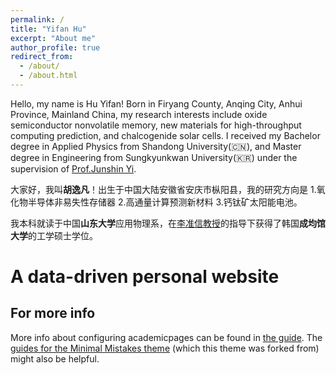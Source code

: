 ```yaml
---
permalink: /
title: "Yifan Hu"
excerpt: "About me"
author_profile: true
redirect_from: 
  - /about/
  - /about.html
---
```

Hello, my name is Hu Yifan! Born in Firyang County, Anqing City, Anhui Province, Mainland China, my research interests include oxide semiconductor nonvolatile memory, new materials for high-throughput computing prediction, and chalcogenide solar cells. I received my Bachelor degree in Applied Physics from Shandong University(🇨🇳), and Master degree in Engineering from Sungkyunkwan University(🇰🇷) under the supervision of [Prof.Junshin Yi](http://joy.skku.ac.kr/main/page.html?pid=8).



大家好，我叫**胡逸凡**！出生于中国大陆安徽省安庆市枞阳县，我的研究方向是
1.氧化物半导体非易失性存储器
2.高通量计算预测新材料
3.钙钛矿太阳能电池。

我本科就读于中国**山东大学**应用物理系，在[李准信教授](http://joy.skku.ac.kr/main/page.html?pid=8)的指导下获得了韩国**成均馆大学**的工学硕士学位。

A data-driven personal website
======


For more info
------
More info about configuring academicpages can be found in [the guide](https://academicpages.github.io/markdown/). The [guides for the Minimal Mistakes theme](https://mmistakes.github.io/minimal-mistakes/docs/configuration/) (which this theme was forked from) might also be helpful.
